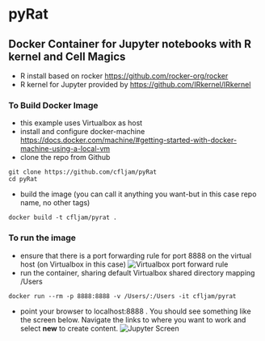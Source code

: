 # pyRat

## Docker Container for Jupyter notebooks with R kernel and Cell Magics

- R install based on rocker https://github.com/rocker-org/rocker
- R kernel for Jupyter provided by https://github.com/IRkernel/IRkernel

### To Build Docker Image

- this example uses Virtualbox as host
- install and configure docker-machine https://docs.docker.com/machine/#getting-started-with-docker-machine-using-a-local-vm
- clone the repo from Github
```
git clone https://github.com/cfljam/pyRat
cd pyRat
```
- build the image (you can call it anything you want-but in this case repo name, no other tags)
```
docker build -t cfljam/pyrat .
```

### To run the image
- ensure that there is a port forwarding rule for port 8888 on the virtual host (on Virtualbox in this case) 
![Virtualbox port forward rule](https://dl.dropboxusercontent.com/u/8064851/images/VirtualBoxPortForwardiPynbExample.png)
- run the container, sharing default Virtualbox shared directory mapping /Users
```
docker run --rm -p 8888:8888 -v /Users/:/Users -it cfljam/pyrat
```
- point your browser to localhost:8888 . You should see something like the screen below. Navigate the links to where you want to work and select **new** to create content.
![Jupyter Screen](https://dl.dropboxusercontent.com/u/8064851/images/JupyterScreen%20Shot.png)

